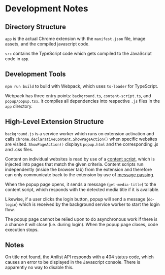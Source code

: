 # Development Notes

## Directory Structure

`app` is the actual Chrome extension with the `manifest.json` file, image assets, and the compiled javascript code.

`src` contains the TypeScript code which gets compiled to the JavaScript code in `app`.

## Development Tools

`npm run build` to build with Webpack, which uses `ts-loader` for TypeScript.

Webpack has three entry points: `background.ts`, `content-script.ts`, and `popup/popup.tsx`. It compiles all dependencies into respective `.js` files in the `app` directory.

## High-Level Extension Structure

`background.js` is a service worker which runs on extension activation and calls `chrome.declarativeContent.ShowPageAction()` when specific websites are visited. `ShowPageAction()` displays `popup.html` and the corresponding .js and .css files.

Content on individual websites is read by use of a [content script](https://developer.chrome.com/docs/extensions/mv3/content_scripts/), which is injected into pages that match the given criteria. Content scripts run independently (inside the browser tab) from the extension and therefore can only communicate back to the extension by use of [message passing](https://developer.chrome.com/docs/extensions/mv3/messaging/).

When the popup page opens, it sends a message (`get-media-title`) to the content script, which responds with the detected media title if it is available.

Likewise, if a user clicks the login button, popup will send a message (`do-login`) which is received by the background service worker to start the login flow.

The popup page cannot be relied upon to do asynchronous work if there is a chance it will close (i.e. during login). When the popup page closes, code execution stops.

## Notes

On title not found, the Anilist API responds with a 404 status code, which causes an error to be displayed in the Javascript console. There is apparently no way to disable this.
